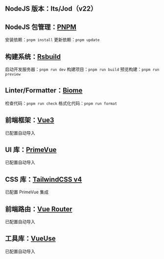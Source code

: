 ## NodeJS 版本：lts/Jod（v22）

## NodeJS 包管理：[PNPM](https://pnpm.io/zh/)
安装依赖：`pnpm install`
更新依赖：`pnpm update`

## 构建系统：[Rsbuild](https://rsbuild.dev/zh/index)
启动开发服务器：`pnpm run dev`
构建项目：`pnpm run build`
预览构建：`pnpm run preview`

## Linter/Formatter：[Biome](https://biomejs.dev/zh-cn/)
检查代码：`pnpm run check`
格式化代码：`pnpm run format`

## 前端框架：[Vue3](https://cn.vuejs.org/)
已配置自动导入

## UI 库：[PrimeVue](https://primevue.org/)
已配置自动导入

## CSS 库：[TailwindCSS v4](https://tailwindcss.com/)
已配置 PrimeVue 集成

## 前端路由：[Vue Router](https://router.vuejs.org/zh/)
已配置自动导入

## 工具库：[VueUse](https://vueuse.org/)
已配置自动导入
